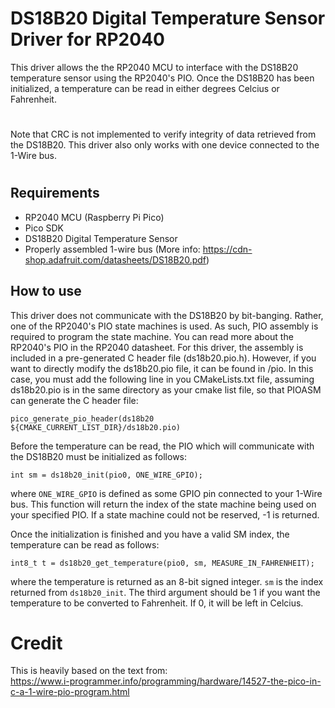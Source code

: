 # DS18B20 Digital Temperature Sensor Driver for RP2040
This driver allows the the RP2040 MCU to interface with the DS18B20 temperature sensor using the RP2040's PIO. Once the DS18B20 has been initialized, a temperature can be read in either degrees Celcius or Fahrenheit.

#
 Note that CRC is not implemented to verify integrity of data retrieved from the DS18B20. This driver also only works with one device connected to the 1-Wire bus.
#

## Requirements
- RP2040 MCU (Raspberry Pi Pico)
- Pico SDK
- DS18B20 Digital Temperature Sensor
- Properly assembled 1-wire bus (More info: https://cdn-shop.adafruit.com/datasheets/DS18B20.pdf)

## How to use
This driver does not communicate with the DS18B20 by bit-banging. Rather, one of the RP2040's PIO state machines is used. As such, PIO assembly is required to program the state machine. You can read more about the RP2040's PIO in the RP2040 datasheet. For this driver, the assembly is included in a pre-generated C header file (ds18b20.pio.h). However, if you want to directly modify the ds18b20.pio file, it can be found in /pio. In this case, you must add the following line in you CMakeLists.txt file, assuming ds18b20.pio is in the same directory as your cmake list file, so that PIOASM can generate the C header file:
```
pico_generate_pio_header(ds18b20 ${CMAKE_CURRENT_LIST_DIR}/ds18b20.pio)
```

Before the temperature can be read, the PIO which will communicate with the DS18B20 must be initialized as follows:
```
int sm = ds18b20_init(pio0, ONE_WIRE_GPIO);
```
where ```ONE_WIRE_GPIO``` is defined as some GPIO pin connected to your 1-Wire bus.
This function will return the index of the state machine being used on your specified PIO. If a state machine could not be reserved, -1 is returned.  
  
Once the initialization is finished and you have a valid SM index, the temperature can be read as follows:
```
int8_t t = ds18b20_get_temperature(pio0, sm, MEASURE_IN_FAHRENHEIT);
```
where the temperature is returned as an 8-bit signed integer. ```sm``` is the index returned from ```ds18b20_init```. The third argument should be 1 if you want the temperature to be converted to Fahrenheit. If 0, it will be left in Celcius.

# Credit
This is heavily based on the text from:   
 https://www.i-programmer.info/programming/hardware/14527-the-pico-in-c-a-1-wire-pio-program.html